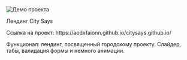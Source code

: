 <img src="https://i.ibb.co/3yRywc6/Screenshot-20240116-165543.jpg" alt="Демо проекта">
<p>Лендинг City Says</p>
<p>Ссылка на проект: https://aodxfaionn.github.io/citysays.github.io/ </p>
<p>Функционал: лендинг, посвященный городскому проекту. Слайдер, табы, валидация формы и немного анимации.</p>
